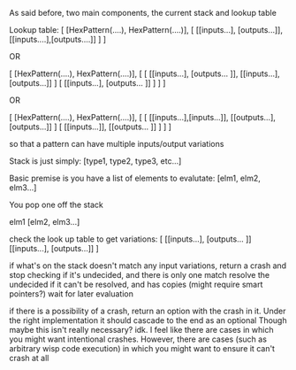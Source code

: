As said before, two main components, the current stack and lookup table

Lookup table:
\[
	\[HexPattern(....), HexPattern(....)], 
	\[
		\[\[inputs...], \[outputs...]],
		\[\[inputs....],\[outputs....]]
	]
]

OR

\[
	\[HexPattern(....), HexPattern(....)], 
	\[
		\[
			\[\[inputs...], \[outputs... ]],
			\[\[inputs...], \[outputs...]]
		\]
		\[
			\[\[inputs...], \[outputs... ]]
		\]
	]
]

OR

\[
	\[HexPattern(....), HexPattern(....)], 
	\[
		\[
			\[\[inputs...],\[inputs...]],
			\[\[outputs...], \[outputs...]]
		\]
		\[
			\[\[inputs...]],
			\[\[outputs... ]]
		\]
	]
]

so that a pattern can have multiple inputs/output variations

Stack is just simply:
\[type1, type2, type3, etc...]


Basic premise is you have a list of elements to evalutate:
\[elm1, elm2, elm3...]

You pop one off the stack

elm1
\[elm2, elm3...]

check the look up table to get variations:
\[
	\[\[inputs...], \[outputs... ]]
	\[\[inputs...], \[outputs...]]
\]

if what's on the stack doesn't match any input variations, return a crash and stop checking
if it's undecided, and there is only one match resolve the undecided
if it can't be resolved, and has copies (might require smart pointers?) wait for later evaluation

if there is a possibility of a crash, return an option with the crash in it. Under the right implementation it should cascade to the end as an optional
Though maybe this isn't really necessary? idk. I feel like there are cases in which you might want intentional crashes. However, there are cases (such as arbitrary wisp code execution) in which you might want to ensure it can't crash at all